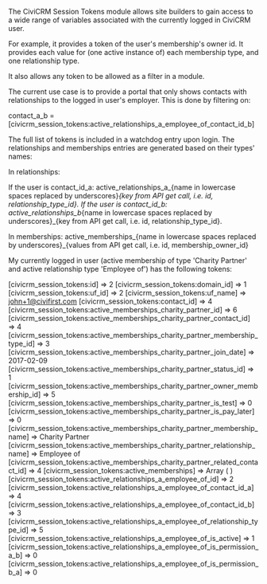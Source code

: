 The CiviCRM Session Tokens module allows site builders to gain access to a
 wide range of variables associated with the currently logged in CiviCRM user.

 For example, it provides a token of the user's membership's owner id. It
 provides each value for (one active instance of) each membership type, and one
 relationship type.

 It also allows any token to be allowed as a filter in a module.

 The current use case is to provide a portal that only shows contacts with
 relationships to the logged in user's employer. This is done by filtering on:

   contact_a_b = [civicrm_session_tokens:active_relationships_a_employee_of_contact_id_b]

 The full list of tokens is included in a watchdog entry upon login. The
 relationships and memberships entries are generated based on their types' names:

 In relationships:

 If the user is contact_id_a: active_relationships_a_{name in lowercase spaces replaced by underscores}_{key from API get call, i.e. id, relationship_type_id}.
 If the user is contact_id_b: active_relationships_b_{name in lowercase spaces replaced by underscores}_{key from API get call, i.e. id, relationship_type_id}.

 In memberships:
 active_memberships_{name in lowercase spaces replaced by underscores}_{values from API get call, i.e. id, membership_owner_id}
 
 My currently logged in user (active membership of type 'Charity Partner' and active relationship type 'Employee of') has the following tokens:

[civicrm_session_tokens:id] => 2 
[civicrm_session_tokens:domain_id] => 1 
[civicrm_session_tokens:uf_id] => 2 
[civicrm_session_tokens:uf_name] => john+1@civifirst.com 
[civicrm_session_tokens:contact_id] => 4 
[civicrm_session_tokens:active_memberships_charity_partner_id] => 6 
[civicrm_session_tokens:active_memberships_charity_partner_contact_id] => 4 
[civicrm_session_tokens:active_memberships_charity_partner_membership_type_id] => 3 
[civicrm_session_tokens:active_memberships_charity_partner_join_date] => 2017-02-09 
[civicrm_session_tokens:active_memberships_charity_partner_status_id] => 1 
[civicrm_session_tokens:active_memberships_charity_partner_owner_membership_id] => 5 
[civicrm_session_tokens:active_memberships_charity_partner_is_test] => 0 
[civicrm_session_tokens:active_memberships_charity_partner_is_pay_later] => 0 
[civicrm_session_tokens:active_memberships_charity_partner_membership_name] => Charity Partner 
[civicrm_session_tokens:active_memberships_charity_partner_relationship_name] => Employee of 
[civicrm_session_tokens:active_memberships_charity_partner_related_contact_id] => 4 
[civicrm_session_tokens:active_memberships] => Array ( ) 
[civicrm_session_tokens:active_relationships_a_employee_of_id] => 2 
[civicrm_session_tokens:active_relationships_a_employee_of_contact_id_a] => 4 
[civicrm_session_tokens:active_relationships_a_employee_of_contact_id_b] => 3 
[civicrm_session_tokens:active_relationships_a_employee_of_relationship_type_id] => 5 
[civicrm_session_tokens:active_relationships_a_employee_of_is_active] => 1 
[civicrm_session_tokens:active_relationships_a_employee_of_is_permission_a_b] => 0 
[civicrm_session_tokens:active_relationships_a_employee_of_is_permission_b_a] => 0
